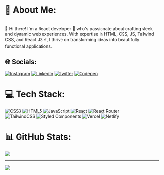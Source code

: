 # 💫 About Me:
<br>👋 Hi there! I'm a React developer 🚀 who's passionate about crafting sleek and dynamic web experiences. With expertise in HTML, CSS, JS, Tailwind CSS, and React JS ⚡️, I thrive on transforming ideas into beautifully functional applications.


## 🌐 Socials:
[![Instagram](https://img.shields.io/badge/Instagram-%23E4405F.svg?logo=Instagram&logoColor=white)](https://instagram.com/_sharmashivam) [![LinkedIn](https://img.shields.io/badge/LinkedIn-%230077B5.svg?logo=linkedin&logoColor=white)](https://linkedin.com/in/emshivam01) [![Twitter](https://img.shields.io/badge/Twitter-%231DA1F2.svg?logo=Twitter&logoColor=white)](https://twitter.com/_sharmashivam) [![Codepen](https://img.shields.io/badge/Codepen-000000?style=for-the-badge&logo=codepen&logoColor=white)](https://codepen.io/imshivam) 

# 💻 Tech Stack:
![CSS3](https://img.shields.io/badge/css3-%231572B6.svg?style=for-the-badge&logo=css3&logoColor=white) ![HTML5](https://img.shields.io/badge/html5-%23E34F26.svg?style=for-the-badge&logo=html5&logoColor=white) ![JavaScript](https://img.shields.io/badge/javascript-%23323330.svg?style=for-the-badge&logo=javascript&logoColor=%23F7DF1E) ![React](https://img.shields.io/badge/react-%2320232a.svg?style=for-the-badge&logo=react&logoColor=%2361DAFB) ![React Router](https://img.shields.io/badge/React_Router-CA4245?style=for-the-badge&logo=react-router&logoColor=white) <br/> ![TailwindCSS](https://img.shields.io/badge/tailwindcss-%2338B2AC.svg?style=for-the-badge&logo=tailwind-css&logoColor=white) ![Styled Components](https://img.shields.io/badge/styled--components-DB7093?style=for-the-badge&logo=styled-components&logoColor=white) ![Vercel](https://img.shields.io/badge/vercel-%23000000.svg?style=for-the-badge&logo=vercel&logoColor=white) ![Netlify](https://img.shields.io/badge/netlify-%23000000.svg?style=for-the-badge&logo=netlify&logoColor=#00C7B7)
# 📊 GitHub Stats:

![](https://github-readme-streak-stats.herokuapp.com/?user=@emshivam01&theme=dracula&hide_border=false)<br/>


---
[![](https://visitcount.itsvg.in/api?id=@emshivam01&icon=5&color=0)](https://visitcount.itsvg.in)

<!-- Proudly created with GPRM ( https://gprm.itsvg.in ) -->
